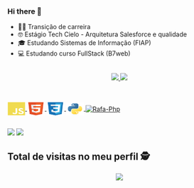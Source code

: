 ### Hi there 👋

- 👨‍💻 Transição de carreira
- 🤓 Estágio Tech Cielo - Arquitetura Salesforce e qualidade
- 🎓 Estudando Sistemas de Informação (FIAP)
- 💻 Estudando curso FullStack (B7web)

##

<div align="center">
  <a href="https://github.com/rafaelrara">
  <img height="180em" src="https://github-readme-stats.vercel.app/api?username=rafaelrara&show_icons=true&theme=dracula&include_all_commits=true&count_private=true"/>
  <img height="180em" src="https://github-readme-stats.vercel.app/api/top-langs/?username=rafaelrara&layout=compact&langs_count=7&theme=dracula"/>
</div>
 
##
  
<div style="display: inline_block"><br>
  <img align="center" alt="Rafa-Js" height="30" width="40" src="https://raw.githubusercontent.com/devicons/devicon/master/icons/javascript/javascript-plain.svg">
  <img align="center" alt="Rafa-HTML" height="30" width="40" src="https://raw.githubusercontent.com/devicons/devicon/master/icons/html5/html5-original.svg">
  <img align="center" alt="Rafa-CSS" height="30" width="40" src="https://raw.githubusercontent.com/devicons/devicon/master/icons/css3/css3-original.svg">
  <img align="center" alt="Rafa-Python" height="30" width="40" src="https://raw.githubusercontent.com/devicons/devicon/master/icons/python/python-original.svg">
  <img align="center" alt="Rafa-Php" height="30" width="40" src="https://cdn.jsdelivr.net/gh/devicons/devicon/icons/php/php-plain.svg">
</div>
  
##
  
<div> 
  <a href = "mailto:rafaelrar18@gmail.com"><img src="https://img.shields.io/badge/-Gmail-%23333?style=for-the-badge&logo=gmail&logoColor=white" target="_blank"></a>
  <a href="https://www.linkedin.com/in/rafael-rara/" target="_blank"><img src="https://img.shields.io/badge/-LinkedIn-%230077B5?style=for-the-badge&logo=linkedin&logoColor=white" target="_blank"></a> 
 
</div>
  
## Total de visitas no meu perfil :detective: <br>
 <p align="center"> 
   <img alingn="center" src="https://profile-counter.glitch.me/rafaelrara/count.svg" />
 </p>


